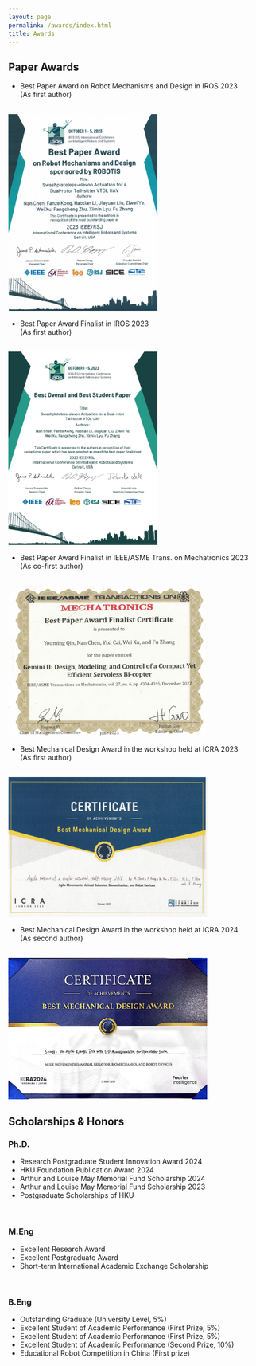 ```yaml
---
layout: page
permalink: /awards/index.html
title: Awards
---
```


## Paper Awards
- Best Paper Award on Robot Mechanisms and Design in IROS 2023<br>
(As first author)
<br>
<img src="/awards_img/IROS.jpg" width="300">

- Best Paper Award Finalist in IROS 2023<br>
(As first author)
<br>
<img src="/awards_img/IROS2.jpg" width="300">

- Best Paper Award Finalist in IEEE/ASME Trans. on Mechatronics 2023<br>
(As co-first author)
<br>
<img src="/awards_img/T-MECH.jpg" width="400">

- Best Mechanical Design Award in the workshop held at ICRA 2023<br>
(As first author)
<br>
<img src="/awards_img/ICRA2023.jpg" width="400">

- Best Mechanical Design Award in the workshop held at ICRA 2024<br>
(As second author)
<br>
<img src="/awards_img/ICRA2024.jpg" width="400">

## Scholarships & Honors
### Ph.D.
<!-- - Research Postgraduate Student Innovation Award (Up to 10 persons, 50k HKD funding)
- Arthur and Louise May Memorial Fund Scholarship (27.5k HKD)
- Postgraduate Scholarships of HKU (18.9k HKD per month for 4 years) -->
- Research Postgraduate Student Innovation Award 2024
- HKU Foundation Publication Award 2024
- Arthur and Louise May Memorial Fund Scholarship 2024
- Arthur and Louise May Memorial Fund Scholarship 2023
- Postgraduate Scholarships of HKU

<br>

### M.Eng
- Excellent Research Award
- Excellent Postgraduate Award
- Short-term International Academic Exchange Scholarship
<br>

### B.Eng
- Outstanding Graduate (University Level, 5%)
- Excellent Student of Academic Performance (First Prize, 5%)
- Excellent Student of Academic Performance (First Prize, 5%)
- Excellent Student of Academic Performance (Second Prize, 10%)
- Educational Robot Competition in China (First prize)



<!-- - May 2023：**XiamenAir Scholarship** (about $1400)<br>One of the highest scholarships in Fujian Province.
- March 2023：Second Prize Scholarship of FZU ($1400)
- Sep 2022: Best Student Project Award of Maynooth (€100)
- Sep 2022：First Prize Scholarship of FZU ($2100)
- March 2022：First Prize Scholarship of FZU ($2100)
- Sep 2021：Third Prize Scholarship of FZU ($700)
- March 2021：First Prize Scholarship of FZU ($2100)<br>Combined degree scholarship between FZU and Maynooth. -->

<!-- ## Competitions -->

<!-- - May 2023：**Finalist Award** in Mathematical Contest In Modeling (Top 1% of all 20508 paper)
- May 2023：Third Prize in Milan Design Week China Design Exhibition (powered by my girlfriend)
- Dec 2022：**First Prize** (Fujian Competition Area) in China Undergraduate Mathematical Contest in Modeling (Top 8%)
- Oct 2022：Maynooth International Engineering College Best Student Project in Academic Year 2022
- Aug 2022： Third Prize in China National College Student Computer Design Competition
- June 2022：Second Prize in Fujian College Student Computer Design Competition
- June 2022：**Champion** of 100-meter Freestyle Swimming Competition of Fuzhou University
- June 2022：Third Prize in the 13th "Nanwei" Cup Mathematical Mathematical Contest in Modeling
- May 2022：Third Prize (Short Videos Group) in China National College Student New Media Competition -->

<!-- ## Honors -->

<!-- - May 2023：Outstanding Student Leaders of Fuzhou University
- Sep 2022：Nomination for China National Scholarship (3/1200)
- June 2022：Nomination for China Telecom Scholarship (1/900)
- April 2022：**Top 10 Best Volunteers (Only 10/30000)** of Fuzhou University
- July 2021：Outstanding volunteer at 44th session of the World Heritage Committee
- May 2021：Merit Student of Fuzhou University
- April 2021：Outstanding volunteer at 4th Digital China Summit -->

<!-- ## Services -->

<!-- - Sep 2022 - Sep 2023：IEEE Student Membership
- Sep 2021 - Sep 2022：Deputy President of Volunteer Department, Youth League Committee, Fuzhou University
- Sep 2020 - Sep 2021：Monitor of Maynooth International Engineering College, Fuzhou University -->

<!-- Lastest Update: 21th May 2023 &nbsp; [中文 (Chinese Version)](https://caihanlin.com/awards-zh/) -->
